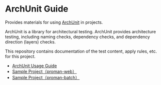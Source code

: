 # ArchUnit Guide

Provides materials for using [ArchUnit](https://www.archunit.org/) in projects. 

ArchUnit is a library for architectural testing.
ArchUnit provides architecture testing, including naming checks, dependency checks, and dependency direction (layers) checks.

This repository contains documentation of the test content, apply rules, etc. for this project.

- [ArchUnit Usage Guide](./docs/README.md)
- [Sample Project（proman-web）](../../../../../../../Sample_Project/Source_Code/proman-project/proman-web/src/test/java/com/nablarch/example/proman/arch)
- [Sample Project（proman-batch）](../../../../../../../Sample_Project/Source_Code/proman-project/proman-batch/src/test/java/com/nablarch/example/proman/arch)
